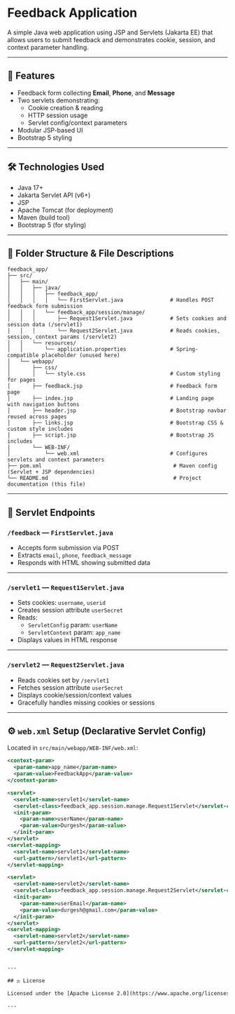 # Feedback Application

A simple Java web application using JSP and Servlets (Jakarta EE) that allows users to submit feedback and demonstrates cookie, session, and context parameter handling.

---

## 🌟 Features

- Feedback form collecting **Email**, **Phone**, and **Message**
- Two servlets demonstrating:
  - Cookie creation & reading
  - HTTP session usage
  - Servlet config/context parameters
- Modular JSP-based UI
- Bootstrap 5 styling

---

## 🛠 Technologies Used

- Java 17+
- Jakarta Servlet API (v6+)
- JSP
- Apache Tomcat (for deployment)
- Maven (build tool)
- Bootstrap 5 (for styling)

---

## 📁 Folder Structure & File Descriptions
```
feedback_app/
├── src/
│   ├── main/
│   │   ├── java/
│   │   │   ├── feedback_app/
│   │   │   │   └── FirstServlet.java               # Handles POST feedback form submission
│   │   │   └── feedback_app/session/manage/
│   │   │       ├── Request1Servlet.java            # Sets cookies and session data (/servlet1)
│   │   │       └── Request2Servlet.java            # Reads cookies, session, context params (/servlet2)
│   │   └── resources/
│   │       └── application.properties              # Spring-compatible placeholder (unused here)
│   └── webapp/
│       ├── css/
│       │   └── style.css                           # Custom styling for pages
│       ├── feedback.jsp                            # Feedback form page
│       ├── index.jsp                               # Landing page with navigation buttons
│       ├── header.jsp                              # Bootstrap navbar reused across pages
│       ├── links.jsp                               # Bootstrap CSS & custom style includes
│       ├── script.jsp                              # Bootstrap JS includes
│       └── WEB-INF/
│           └── web.xml                             # Configures servlets and context parameters
├── pom.xml                                          # Maven config (Servlet + JSP dependencies)
└── README.md                                        # Project documentation (this file)
```


---

## 📑 Servlet Endpoints

### `/feedback` — `FirstServlet.java`
- Accepts form submission via POST
- Extracts `email`, `phone`, `feedback_message`
- Responds with HTML showing submitted data

---

### `/servlet1` — `Request1Servlet.java`
- Sets cookies: `username`, `userid`
- Creates session attribute `userSecret`
- Reads:
  - `ServletConfig` param: `userName`
  - `ServletContext` param: `app_name`
- Displays values in HTML response

---

### `/servlet2` — `Request2Servlet.java`
- Reads cookies set by `/servlet1`
- Fetches session attribute `userSecret`
- Displays cookie/session/context values
- Gracefully handles missing cookies or sessions

---

## ⚙️ `web.xml` Setup (Declarative Servlet Config)

Located in `src/main/webapp/WEB-INF/web.xml`:

```xml
<context-param>
  <param-name>app_name</param-name>
  <param-value>FeedbackApp</param-value>
</context-param>

<servlet>
  <servlet-name>servlet1</servlet-name>
  <servlet-class>feedback_app.session.manage.Request1Servlet</servlet-class>
  <init-param>
    <param-name>userName</param-name>
    <param-value>Durgesh</param-value>
  </init-param>
</servlet>
<servlet-mapping>
  <servlet-name>servlet1</servlet-name>
  <url-pattern>/servlet1</url-pattern>
</servlet-mapping>

<servlet>
  <servlet-name>servlet2</servlet-name>
  <servlet-class>feedback_app.session.manage.Request2Servlet</servlet-class>
  <init-param>
    <param-name>userEmail</param-name>
    <param-value>durgesh@gmail.com</param-value>
  </init-param>
</servlet>
<servlet-mapping>
  <servlet-name>servlet2</servlet-name>
  <url-pattern>/servlet2</url-pattern>
</servlet-mapping>


---

## ⚖️ License

Licensed under the [Apache License 2.0](https://www.apache.org/licenses/LICENSE-2.0)

---
